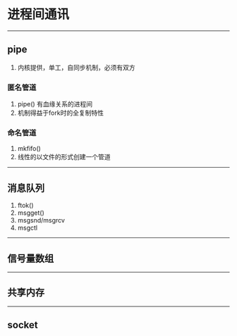 <!--
 * @Date: 2021-03-11 15:22:20
 * @Author: mengsen
 * @LastEditors: mengsen
 * @LastEditTime: 2021-03-11 15:31:16
 * @FilePath: \NoteBook\UNIX编程\IPC.md
-->

# 进程间通讯

---

## pipe

  1. 内核提供，单工，自同步机制，必须有双方

### 匿名管道

  1. pipe() 有血缘关系的进程间
  2. 机制得益于fork时的全复制特性

### 命名管道

  1. mkfifo()
  2. 线性的以文件的形式创建一个管道

---

## 消息队列

1. ftok()
2. msgget()
3. msgsnd/msgrcv
4. msgctl

---

## 信号量数组

---

## 共享内存

---

## socket

